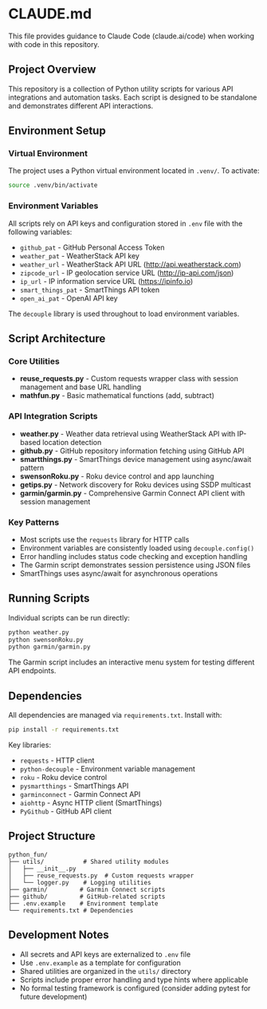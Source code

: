 # CLAUDE.md

This file provides guidance to Claude Code (claude.ai/code) when working with code in this repository.

## Project Overview

This repository is a collection of Python utility scripts for various API integrations and automation tasks. Each script is designed to be standalone and demonstrates different API interactions.

## Environment Setup

### Virtual Environment
The project uses a Python virtual environment located in `.venv/`. To activate:
```bash
source .venv/bin/activate
```

### Environment Variables
All scripts rely on API keys and configuration stored in `.env` file with the following variables:
- `github_pat` - GitHub Personal Access Token
- `weather_pat` - WeatherStack API key
- `weather_url` - WeatherStack API URL (http://api.weatherstack.com)
- `zipcode_url` - IP geolocation service URL (http://ip-api.com/json)
- `ip_url` - IP information service URL (https://ipinfo.io)
- `smart_things_pat` - SmartThings API token
- `open_ai_pat` - OpenAI API key

The `decouple` library is used throughout to load environment variables.

## Script Architecture

### Core Utilities
- **reuse_requests.py** - Custom requests wrapper class with session management and base URL handling
- **mathfun.py** - Basic mathematical functions (add, subtract)

### API Integration Scripts
- **weather.py** - Weather data retrieval using WeatherStack API with IP-based location detection
- **github.py** - GitHub repository information fetching using GitHub API
- **smartthings.py** - SmartThings device management using async/await pattern
- **swensonRoku.py** - Roku device control and app launching
- **getips.py** - Network discovery for Roku devices using SSDP multicast
- **garmin/garmin.py** - Comprehensive Garmin Connect API client with session management

### Key Patterns
- Most scripts use the `requests` library for HTTP calls
- Environment variables are consistently loaded using `decouple.config()`
- Error handling includes status code checking and exception handling
- The Garmin script demonstrates session persistence using JSON files
- SmartThings uses async/await for asynchronous operations

## Running Scripts

Individual scripts can be run directly:
```bash
python weather.py
python swensonRoku.py
python garmin/garmin.py
```

The Garmin script includes an interactive menu system for testing different API endpoints.

## Dependencies

All dependencies are managed via `requirements.txt`. Install with:
```bash
pip install -r requirements.txt
```

Key libraries:
- `requests` - HTTP client
- `python-decouple` - Environment variable management
- `roku` - Roku device control
- `pysmartthings` - SmartThings API
- `garminconnect` - Garmin Connect API
- `aiohttp` - Async HTTP client (SmartThings)
- `PyGithub` - GitHub API client

## Project Structure

```
python_fun/
├── utils/           # Shared utility modules
│   ├── __init__.py
│   ├── reuse_requests.py  # Custom requests wrapper
│   └── logger.py    # Logging utilities
├── garmin/         # Garmin Connect scripts
├── github/         # GitHub-related scripts
├── .env.example    # Environment template
└── requirements.txt # Dependencies
```

## Development Notes

- All secrets and API keys are externalized to `.env` file
- Use `.env.example` as a template for configuration
- Shared utilities are organized in the `utils/` directory
- Scripts include proper error handling and type hints where applicable
- No formal testing framework is configured (consider adding pytest for future development)